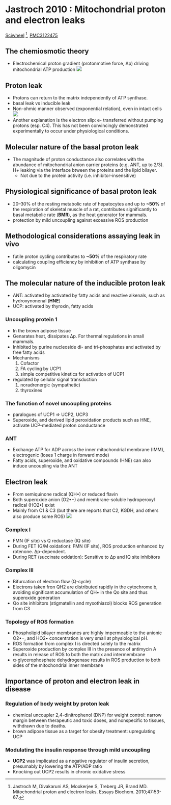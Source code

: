 # Jastroch 2010 : Mitochondrial proton and electron leaks


[^Jastroch2010]: Jastroch M, Divakaruni AS, Mookerjee S, Treberg JR, Brand MD. Mitochondrial proton and electron leaks. Essays Biochem. 2010;47:53-67.

[Sciwheel](https://sciwheel.com/work/#/items/963740) [^Jastroch2010], [PMC3122475](https://www.ncbi.nlm.nih.gov/pmc/articles/PMC3122475/)

<!--more-->

## The chemiosmotic theory

* Electrochemical proton gradient (protonmotive force, Δp) driving mitochondrial ATP production
![](https://www.ncbi.nlm.nih.gov/pmc/articles/PMC3122475/bin/nihms300003f1.jpg)

## Proton leak

* Protons can return to the matrix independently of ATP synthase.
* basal leak vs inducible leak
* Non-ohmic manner observed (exponential relation), even in intact cells
![](https://www.ncbi.nlm.nih.gov/pmc/articles/PMC3122475/bin/nihms300003f2.jpg)
* Another explanation is the electron slip: e- transferred without pumping protons (esp. C4). This has not been convincingly demonstrated experimentally to occur under physiological conditions.

## Molecular nature of the basal proton leak

* The magnitude of proton conductance also correlates with the abundance of mitochondrial anion carrier proteins (e.g. ANT, up to 2/3). H+ leaking via the interface btween the proteins and the lipid bilayer.
    * Not due to the protein activity (i.e. inhibitor-insensitive)

## Physiological significance of basal proton leak

* 20–30% of the resting metabolic rate of hepatocytes and up to **~50%** of the respiration of skeletal muscle of a rat, contributes significantly to basal metabolic rate (**BMR**), as the heat generator for mammals.
* protection by mild uncoupling against excessive ROS production

## Methodological considerations assaying leak in vivo

* futile proton cycling contributes to **~50%** of the respiratory rate
* calculating coupling efficiency by inhibition of ATP synthase by oligomycin

## The molecular nature of the inducible proton leak

* ANT: activated by activated by fatty acids and reactive alkenals, such as hydroxynonenal (**HNE**)
* UCP: activated by thyroxin, fatty acids

### Uncoupling protein 1

* In the brown adipose tissue
* Genarates heat, dissipates Δp. For thermal regulations in small mammals.
* Inhibited by purine nucleoside di- and tri-phosphates and activated by free fatty acids
* Mechanisms
    1. Cofactor
    2. FA cycling by UCP1
    3. simple competitive kinetics for activation of UCP1
* regulated by cellular signal transduction
    1. noradrenergic (sympathetic)
    2. thyroxines

### The function of novel uncoupling proteins

* paralogues of UCP1 => UCP2, UCP3
* Superoxide, and derived lipid peroxidation products such as HNE, activate UCP-mediated proton conductance

### ANT

* Exchange ATP for ADP across the inner mitochondrial membrane (IMM), electrogenic (loses 1 charge in forward mode)
* Fatty acids, superoxide, and oxidative compounds (HNE) can also induce uncoupling via the ANT

## Electron leak

* From semiquinone radical (QH•) or reduced flavin
* Both superoxide anion (O2•−) and membrane-soluble hydroperoxyl radical (HO2•) exist
* Mainly from C1 & C3 (but there are reports that C2, KGDH, and others also produce some ROS)
![](https://www.ncbi.nlm.nih.gov/pmc/articles/PMC3122475/bin/nihms300003f3.jpg)

### Complex I

* FMN (IF site) vs Q reductase (IQ site)
* During FET (G/M oxidation): FMN (IF site), ROS production enhanced by rotenone. Δp-dependent.
* During RET (succinate oxidation): Sensitive to Δp and IQ site inhibitors

### Complex III

* Bifurcation of electron flow (Q-cycle)
* Electrons taken fron QH2 are distributed rapidly in the cytochrome b, avoiding significant accumulation of QH• in the Qo site and thus superoxide generation
* Qo site inhibitors (stigmatellin and myxothiazol) blocks ROS generation from C3

### Topology of ROS formation

* Phospholipid bilayer membranes are highly impermeable to the anionic O2•−, and HO2• concentration is very small at physiological pH.
* ROS formation from complex I is directed solely to the matrix
* Superoxide production by complex III in the presence of antimycin A results in release of ROS to both the matrix and intermembrane
* α-glycerophosphate dehydrogenase results in ROS production to both sides of the mitochondrial inner membrane

## Importance of proton and electron leak in disease

### Regulation of body weight by proton leak

* chemical uncoupler 2,4-dinitrophenol (DNP) for weight control: narrow margin between therapeutic and toxic doses, and nonspecific to tissues, withdrawn due to deaths.
* brown adipose tissue as a target for obesity treatment: upregulating UCP

### Modulating the insulin response through mild uncoupling

* **UCP2** was implicated as a negative regulator of insulin secretion, presumably by lowering the ATP/ADP ratio
* Knocking out UCP2 results in chronic oxidative stress


